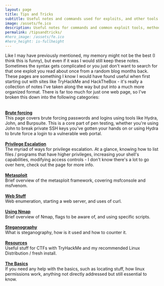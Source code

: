 ```yaml
---
layout: page
title: Tips and Tricks
subtitle: Useful notes and commands used for exploits, and other tools and methods that have proven helpful
image: /assets/fe.ico
description: Useful notes for commands and common exploit tools, methods that have proven useful.
permalink: /tipsandtricks/
#hero_image: /assets/fe.ico
#hero_height: is-fullheight
---
```


Like I may have previously mentioned, my memory might not be the best (I think this is funny), but even if it was I would still keep these notes. Sometimes the syntax gets complicated or you just don't want to search for that one exploit you read about once from a random blog months back. These pages are something I know I would have found useful when first starting out with sites like TryHackMe and HackTheBox - it's really a collection of notes I've taken along the way but put into a much more organized format. There is far too much for just one web page, so I've broken this down into the following categories:
<br><br>
<br>
[**Brute forcing**](/tipsandtricks/bruteforcing/)<br>
This page covers brute forcing passwords and logins using tools like Hydra, John, and Burpsuite. This is a core part of pen testing, whether you're using John to break private SSH keys you've gotten your hands on or using Hydra to brute force a login to a vulnerable web portal.
<br><br>
[**Privilege Escalation**](/tipsandtricks/privilegeescalation/)<br>
The myriad of ways for privilege escalation. At a glance, knowing how to list files / programs that have higher privileges, increasing your shell's capabilities, modifying access controls - I don't know there's a lot to go over here, check out the page for more info. 
<br><br>
[**Metasploit**](/tipsandtricks/metasploit/)<br>
Brief overview of the metasploit framework, covering msfconsole and msfvenom.
<br><br>
[**Web Stuff**](/tipsandtricks/webstuff/)<br>
Web enumeration, starting a web server, and uses of curl.
<br><br>
[**Using Nmap**](/tipsandtricks/usingnmap/)<br>
Brief overview of Nmap, flags to be aware of, and using specific scripts.
<br><br>
[**Steganography**](/tipsandtricks/steganography/)<br>
What is steganography, how is it used and how to counter it.
<br><br>
[**Resources**](/tipsandtricks/resources/)<br>
Useful stuff for CTFs with TryHackMe and my recommended Linux Distribution / fresh install.<br><br>
[**The Basics**](/tipsandtricks/thebasics/)<br>
If you need any help with the basics, such as locating stuff, how linux permissions work, anything not directly addressed but still essential to know.













